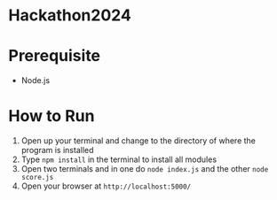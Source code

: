 # Hackathon2024

# Prerequisite
* Node.js


# How to Run
1. Open up your terminal and change to the directory of where the program is installed
2. Type `npm install` in the terminal to install all modules
3. Open two terminals and in one do `node index.js` and the other `node score.js`
4. Open your browser at `http://localhost:5000/` 
